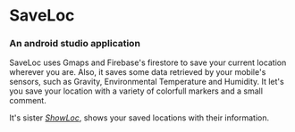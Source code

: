 # SaveLoc
 ### An android studio application
 
 SaveLoc uses Gmaps and Firebase's firestore to save your current location wherever you are. Also, it saves some data retrieved by your mobile's sensors, such as      Gravity, Environmental Temperature and Humidity. 
 It let's you save your location with a variety of colorfull markers and a small comment.

 It's sister [_ShowLoc_](https://github.com/TehKonnos/ShowLoc), shows your saved locations with their information. 
